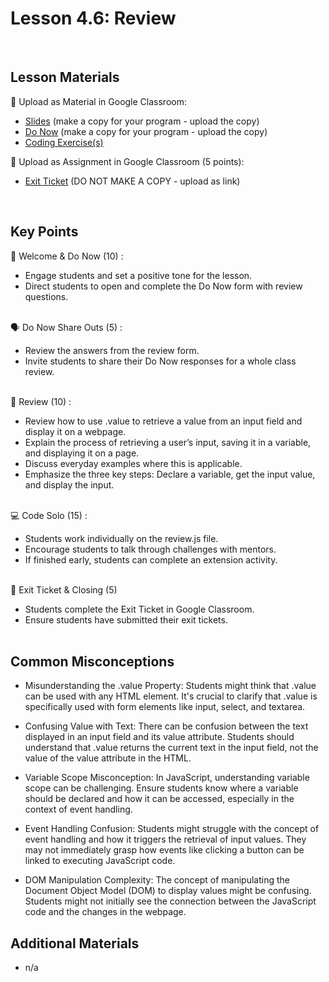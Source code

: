 # Lesson 4.6: Review

<br>

## Lesson Materials

📖 Upload as Material in Google Classroom:
- [Slides](https://docs.google.com/presentation/d/1NBpKKD_wp5pbBvXAOLi9ErAKxkU35orn_Uskf-LOKZs/edit?usp=sharing) (make a copy for your program - upload the copy)
- [Do Now](https://docs.google.com/forms/d/1vlZ2dKPPXtKyDnL7Qanxec7wxoYfVCy5XU72rlpLTOs/copy) (make a copy for your program - upload the copy)
- [Coding Exercise(s)](https://github.com/JillVanO/int-u4l6-23-24-student-exercises)

📝 Upload as Assignment in Google Classroom (5 points):
- [Exit Ticket](https://forms.gle/QCfEmftFoos1toNx9) (DO NOT MAKE A COPY - upload as link)

<br>


## Key Points

👋 Welcome & Do Now (10) :
- Engage students and set a positive tone for the lesson.
- Direct students to open and complete the Do Now form with review questions.<br><br>

🗣️ Do Now Share Outs (5) :
- Review the answers from the review form.
- Invite students to share their Do Now responses for a whole class review.<br><br>

🔄 Review (10) : 
- Review how to use .value to retrieve a value from an input field and display it on a webpage.
- Explain the process of retrieving a user’s input, saving it in a variable, and displaying it on a page.
- Discuss everyday examples where this is applicable.
- Emphasize the three key steps: Declare a variable, get the input value, and display the input.<br><br>

💻 Code Solo (15) :
- Students work individually on the review.js file.
- Encourage students to talk through challenges with mentors.
- If finished early, students can complete an extension activity.<br><br>

👋 Exit Ticket & Closing (5)
- Students complete the Exit Ticket in Google Classroom.
- Ensure students have submitted their exit tickets.<br><br>


## Common Misconceptions
- Misunderstanding the .value Property: Students might think that .value can be used with any HTML element. It's crucial to clarify that .value is specifically used with form elements like input, select, and textarea.

- Confusing Value with Text: There can be confusion between the text displayed in an input field and its value attribute. Students should understand that .value returns the current text in the input field, not the value of the value attribute in the HTML.

- Variable Scope Misconception: In JavaScript, understanding variable scope can be challenging. Ensure students know where a variable should be declared and how it can be accessed, especially in the context of event handling.

- Event Handling Confusion: Students might struggle with the concept of event handling and how it triggers the retrieval of input values. They may not immediately grasp how events like clicking a button can be linked to executing JavaScript code.

- DOM Manipulation Complexity: The concept of manipulating the Document Object Model (DOM) to display values might be confusing. Students might not initially see the connection between the JavaScript code and the changes in the webpage.


## Additional Materials
- n/a
